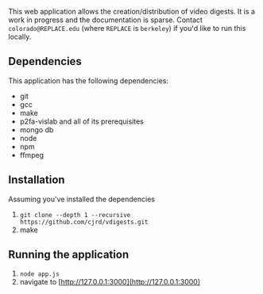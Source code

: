 This web application allows the creation/distribution of video digests. It is a work in progress and the documentation is sparse. Contact `colorado@REPLACE.edu` (where `REPLACE` is `berkeley`) if you'd like to run this locally.

## Dependencies
This application has the following dependencies:
- git
- gcc
- make
- p2fa-vislab and all of its prerequisites
- mongo db
- node
- npm
- ffmpeg

## Installation
Assuming you've installed the dependencies

1. `git clone --depth 1 --recursive https://github.com/cjrd/vdigests.git`
2. make

## Running the application
1. `node app.js`
2. navigate to [http://127.0.0.1:3000](http://127.0.0.1:3000)
